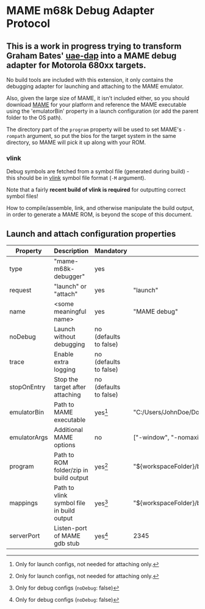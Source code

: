 # MAME m68k Debug Adapter Protocol

## This is a work in progress trying to transform Graham Bates' [uae-dap](https://github.com/grahambates/uae-dap) into a MAME debug adapter for Motorola 680xx targets.

No build tools are included with this extension, it only contains the debugging adapter for launching and attaching to the MAME emulator.

Also, given the large size of MAME, it isn't included either, so you should download [MAME](https://www.mamedev.org/) for your platform and reference the MAME executable using the 'emulatorBin' property in a launch configuration (or add the parent folder to the OS path).

The directory part of the `program` property will be used to set MAME's `-rompath` argument, so put the bios for the target system in the same directory, so MAME will pick it up along with your ROM.

### vlink

Debug symbols are fetched from a symbol file (generated during build) - this should be in [vlink](http://sun.hasenbraten.de/vlink/) symbol file format (`-M` argument). 

Note that a fairly **recent build of vlink is required** for outputting correct symbol files!

How to compile/assemble, link, and otherwise manipulate the build output, in order to generate a MAME ROM, is beyond the scope of this document.

## Launch and attach configuration properties

| Property | Description | Mandatory | Example |
|----------|-------------|-----------|---------|
| type | "mame-m68k-debugger" | yes | |
| request | "launch" or "attach" | yes | "launch" |
| name | &lt;some meaningful name&gt; | yes | "MAME debug" |
| noDebug | Launch without debugging | no (defaults to false) | |
| trace | Enable extra logging | no (defaults to false) | |
| stopOnEntry | Stop the target after attaching | no (defaults to false) | |
| emulatorBin | Path to MAME executable | yes[^1] | "C:/Users/JohnDoe/Downloads/mame0273b/mame.exe" |
| emulatorArgs | Additional MAME options | no | ["-window", "-nomaximize"] |
| program | Path to ROM folder/zip in build output | yes[^1] | "${workspaceFolder}/build/mslug2" |
| mappings | Path to vlink symbol file in build output | yes[^2] | "${workspaceFolder}/build/symbols.txt" |
| serverPort | Listen-port of MAME gdb stub | yes[^2] | 2345 |
 
[^1]: Only for launch configs, not needed for attaching only.
[^2]: Only for debug configs (`noDebug`: false)

